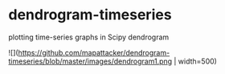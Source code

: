 # dendrogram-timeseries
plotting time-series graphs in Scipy dendrogram

![](https://github.com/mapattacker/dendrogram-timeseries/blob/master/images/dendrogram1.png | width=500)
